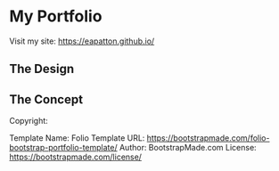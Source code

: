 # My Portfolio

Visit my site:
https://eapatton.github.io/

## The Design

## The Concept

Copyright:

Template Name: Folio
Template URL: https://bootstrapmade.com/folio-bootstrap-portfolio-template/
Author: BootstrapMade.com
License: https://bootstrapmade.com/license/
